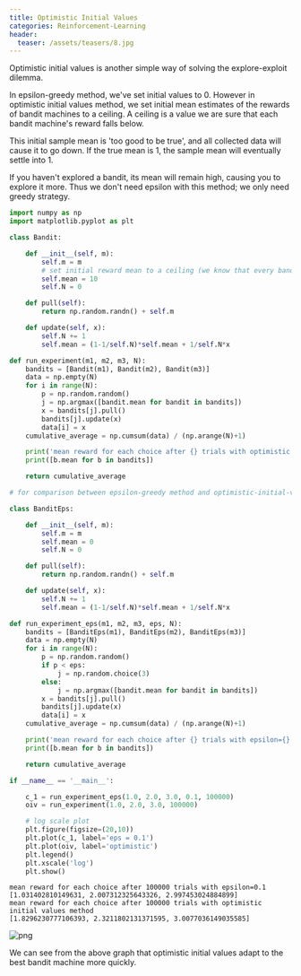 ```yaml
---
title: Optimistic Initial Values
categories: Reinforcement-Learning
header:
  teaser: /assets/teasers/8.jpg
---
```


Optimistic initial values is another simple way of solving the explore-exploit dilemma.

In epsilon-greedy method, we've set initial values to 0. However in optimistic initial values method, we set initial mean estimates of the rewards of bandit machines to a ceiling. A ceiling is a value we are sure that each bandit machine's reward falls below.

This initial sample mean is 'too good to be true', and all collected data will cause it to go down. If the true mean is 1, the sample mean will eventually settle into 1.

If you haven't explored a bandit, its mean will remain high, causing you to explore it more. Thus we don't need epsilon with this method; we only need greedy strategy.


```python
import numpy as np
import matplotlib.pyplot as plt
```


```python
class Bandit:

    def __init__(self, m):
        self.m = m
        # set initial reward mean to a ceiling (we know that every bandit reward is lower than 10)
        self.mean = 10
        self.N = 0

    def pull(self):
        return np.random.randn() + self.m

    def update(self, x):
        self.N += 1
        self.mean = (1-1/self.N)*self.mean + 1/self.N*x
```


```python
def run_experiment(m1, m2, m3, N):
    bandits = [Bandit(m1), Bandit(m2), Bandit(m3)]
    data = np.empty(N)
    for i in range(N):
        p = np.random.random()
        j = np.argmax([bandit.mean for bandit in bandits])
        x = bandits[j].pull()
        bandits[j].update(x)
        data[i] = x
    cumulative_average = np.cumsum(data) / (np.arange(N)+1)

    print('mean reward for each choice after {} trials with optimistic initial values method'.format(N))
    print([b.mean for b in bandits])

    return cumulative_average
```


```python
# for comparison between epsilon-greedy method and optimistic-initial-values method

class BanditEps:

    def __init__(self, m):
        self.m = m
        self.mean = 0
        self.N = 0

    def pull(self):
        return np.random.randn() + self.m

    def update(self, x):
        self.N += 1
        self.mean = (1-1/self.N)*self.mean + 1/self.N*x

def run_experiment_eps(m1, m2, m3, eps, N):
    bandits = [BanditEps(m1), BanditEps(m2), BanditEps(m3)]
    data = np.empty(N)
    for i in range(N):
        p = np.random.random()
        if p < eps:
            j = np.random.choice(3)
        else:
            j = np.argmax([bandit.mean for bandit in bandits])
        x = bandits[j].pull()
        bandits[j].update(x)
        data[i] = x
    cumulative_average = np.cumsum(data) / (np.arange(N)+1)

    print('mean reward for each choice after {} trials with epsilon={}'.format(N, eps))
    print([b.mean for b in bandits])

    return cumulative_average
```


```python
if __name__ == '__main__':

    c_1 = run_experiment_eps(1.0, 2.0, 3.0, 0.1, 100000)
    oiv = run_experiment(1.0, 2.0, 3.0, 100000)

    # log scale plot
    plt.figure(figsize=(20,10))
    plt.plot(c_1, label='eps = 0.1')
    plt.plot(oiv, label='optimistic')
    plt.legend()
    plt.xscale('log')
    plt.show()
```

    mean reward for each choice after 100000 trials with epsilon=0.1
    [1.031402810149631, 2.007312325643326, 2.997453024884899]
    mean reward for each choice after 100000 trials with optimistic initial values method
    [1.8296230777106393, 2.3211802131371595, 3.0077036149035585]



![png](https://lh3.googleusercontent.com/X2dpxWfi19hdBOZEV9PZOxiT5J0Rwwr1xlrZyBkvXywcKYhDwyczop-pS9oeHp_y35qhfZFMm3DISnlHF7sAsKkVcTqLHdpO1SoEBgvSzlyFlR4SiqcZZ_WlBxmbfVMphICwTIcQsQ=w2400)


We can see from the above graph that optimistic initial values adapt to the best bandit machine more quickly.
